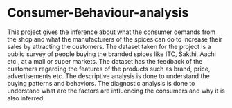# Consumer-Behaviour-analysis
This project gives the inference about what the consumer demands from the shop and what the manufacturers of the spices can do to increase their sales by attracting the customers. The dataset taken for the project is a public survey of people buying the branded spices like ITC, Sakthi, Aachi etc., at a mall or super markets. The dataset has the feedback of the customers regarding the features of the products such as brand, price, advertisements etc. The descriptive analysis is done to understand the buying patterns and behaviors. The diagnostic analysis is done to understand what are the factors are influencing the consumers and why it is also inferred. 
